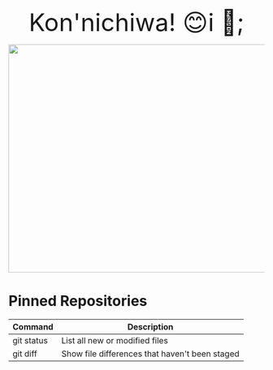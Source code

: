 <p align="center">
	<font size="50">Kon'nichiwa! 😊i &#x1F499;;</font>
</p>
<p align="center">
  <img width="800" height="450" src="https://www.themasterpicks.com/wp-content/uploads/2020/04/22b22287602523.5dbd29081561d.gif">
</p>

# Pinned Repositories
| Command | Description |
| --- | --- |
| git status | List all new or modified files |
| git diff | Show file differences that haven't been staged |
